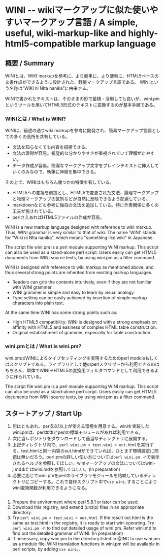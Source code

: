 # WINI -- wikiマークアップに似た使いやすいマークアップ言語 / A simple, useful, wiki-markup-like and highly-html5-compatible markup language 

## 概要 / Summary
WINIとは、WIKI markupを参考に、より簡単に、より便利に、HTML5ベースの文書作成ができるように設計された、軽量マークアップ言語である。
WINIという名称は”WIKI ni NIta nanika"に由来する。

WINIで書かれたテキストは、そのままの形で蓄積・活用しても良いが、wini.pmというツールを用いてHTML5形式のテキストに変換するのが基本手順である。

### WINIとは / What is WINI?
WINIは、前述の通りwiki markupを参考に開発され、簡易マークアップ言語としての多くの長所を共有している。

* 文法を知らなくても内容を把握できる。
* 文法の習得が容易。視覚的な分かりやすさが重視されていて理解がたやすい。
* データ作成が容易。簡潔なマークアップ文字をプレインテキストに挿入していくのみなので、執筆に神経を集中できる。

その上で、WINIはもちろん幾つかの特徴を有している。

* HTML5への変換を前提とし、HTML5で変更された文法、論理マークアップと物理マークアップの区別などが自然に反映できるよう配慮している。
* markdownなども参考に独自の文法を追加している。特に作表関係に多くの工夫が施されている。
* perlさえあればHTML5ファイルの作成が容易。

WINI is a new markup language designed with reference to wiki markup. Thus, WINI grammar is very similar to that of wiki. The name 'WINI' stands for "WIki ni NIta nanika", which means "something like wiki" in Japanese.

The script file wini.pm is a perl module supporting WINI markup. This script can also be used as a stand-alone perl script. Users easily can get HTML5 documents from WINI source texts, by using wini.pm as a filter command.

WINI is designed with reference to wiki markup as mentioned above, and thus several strong points are inherited from existing markup languages. 

* Readers can grip the contents  intuitively, even if they are not familiar with WINI grammer.
* WINI grammer is simple and easy to learn by visual analogy.
* Type setting can be easily achieved by insertion of simple markup characters into plain text.

At the same time WINI has some  strong points such as:

* High HTML5 compatibility:  WINI is designed with a strong emphasis on affinity with HTML5 and easiness of complex HTML table construction.
* Original establishment of grammer, especially for table construction. 

### wini.pmとは / What is wini.pm?

wini.pmはWINIによるタイプセッティングを実現するためのperl moduleもしくはスクリプトである。ライブラリとして他のperlスクリプトから利用できるのはもちろん、単体でWINI→HTML5の変換用フィルタコマンドとして利用できるように作られている。

The script file wini.pm is a perl module supporting WINI markup. This script can also be used as a stand-alone perl script. Users easily can get HTML5 documents from WINI source texts, by using wini.pm as a filter command.

## スタートアップ / Start Up

1. 何はともあれ、perl5.8.1以上が使える環境を用意する。winiを実装したwini.pmは、perl本体とperlの標準モジュールがあれば利用できる。
0. 次に当レポジトリをダウンロードして適当なディレクトリに展開する。
0. 上記ディレクトリ内で、`perl wini.pm < test.wini > out.html`を実行する。test.htmlと同一内容のout.htmlができていれば、ひとまず環境設定に問題は無いだろう。perl.pmの詳しい使い方については`perl wini.pm -h`で表示されるヘルプを参照してほしい。winiマークアップの文法についてはwini-j.mdまたはwini.mdを参照してほしい。(In preparation)
0. 必要に応じてwini.pmをperlのライブラリモジュールを格納しているディレクトリにコピーする。これで自作スクリプト中で`use wini;`することによりwini変換関数が利用できるようになる。

```
```

1. Prepare the environment where perl 5.8.1 or later can be used.
0. Download this registry, and extend (unzip) files in an appropriate directory.
0. Try `perl wini.pm < test.wini > out.html`. If the result out.html is the same as test.html in the registry, it is ready to start wini operating. Try `perl wini.pm -h` to find out detailed usage of wini.pm. Refer wini.md to find out the detailed grammar of WINI. (In preparation)
0. If necessary, copy wini.pm to the directory listed in @INC to use wini.pm as a module file.  WINI translation functions in wini.pm will be available in perl scripts, by adding `use wini;`.
